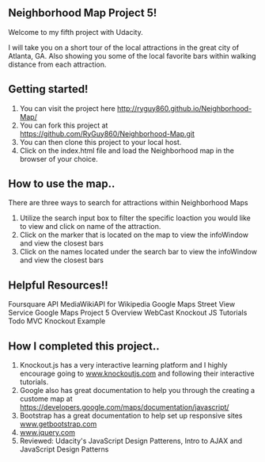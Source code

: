 ## Neighborhood Map Project 5!

Welcome to my fifth project with Udacity.

I will take you on a short tour of the local attractions in the
great city of Atlanta, GA.  Also showing you some of the local favorite bars within
walking distance from each attraction.

## Getting started!

1. You can visit the project here http://ryguy860.github.io/Neighborhood-Map/
2. You can fork this project at https://github.com/RyGuy860/Neighborhood-Map.git
3. You can then clone this project to your local host.
4. Click on the index.html file and load the Neighborhood map in the browser of your choice.

## How to use the map..

There are three ways to search for attractions within Neighborhood Maps
1. Utilize the search input box to filter the specific loaction you would like to view and click on name of the attraction.
2. Click on the marker that is located on the map to view the infoWindow and view the closest bars
3. Click on the names located under the search bar to view the infoWindow and view the closest bars

## Helpful Resources!!

Foursquare API
MediaWikiAPI for Wikipedia
Google Maps Street View Service
Google Maps
Project 5 Overview WebCast
Knockout JS Tutorials
Todo MVC Knockout Example

## How I completed this project..
1. Knockout.js has a very interactive learning platform and I highly encourage going to www.knockoutjs.com and following their interactive tutorials.
2. Google also has great documentation to help you through the creating a custome map at https://developers.google.com/maps/documentation/javascript/
3. Bootstrap has a great documentation to help set up responsive sites www.getbootstrap.com
4. www.jquery.com
5. Reviewed: Udacity's JavaScript Design Patterens, Intro to AJAX and JavaScript Design Patterns
